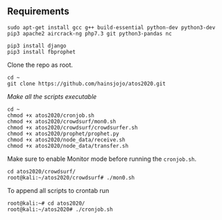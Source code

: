 

## Requirements

```
sudo apt-get install gcc g++ build-essential python-dev python3-dev pip3 apache2 aircrack-ng php7.3 git python3-pandas nc
```

```
pip3 install django
pip3 install fbprophet
```

Clone the repo as root.

```
cd ~
git clone https://github.com/hainsjojo/atos2020.git
```

*Make all the scripts executable*
```
cd ~
chmod +x atos2020/cronjob.sh 
chmod +x atos2020/crowdsurf/mon0.sh 
chmod +x atos2020/crowdsurf/crowdsurfer.sh 
chmod +x atos2020/prophet/prophet.py 
chmod +x atos2020/node_data/receive.sh 
chmod +x atos2020/node_data/transfer.sh
```

Make sure to enable Monitor mode before running the `cronjob.sh`.
```
cd atos2020/crowdsurf/
root@kali:~/atos2020/crowdsurf# ./mon0.sh
```

To append all scripts to crontab run

```
root@kali:~# cd atos2020/
root@kali:~/atos2020# ./cronjob.sh
```
